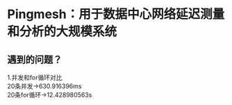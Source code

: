 Pingmesh：用于数据中心网络延迟测量和分析的大规模系统
====

遇到的问题？
-
1.并发和for循环对比<br>
20条并发->630.916396ms<br>
20条for循环->12.428980563s
